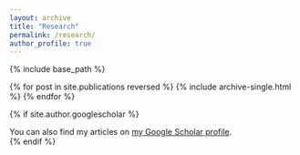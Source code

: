 ```yaml
---
layout: archive
title: "Research"
permalink: /research/
author_profile: true
---
```


{% include base_path %}

{% for post in site.publications reversed %}
  {% include archive-single.html %}
{% endfor %}

{% if site.author.googlescholar %}
  <div class="wordwrap">You can also find my articles on <a href="{{site.author.googlescholar}}">my Google Scholar profile</a>.</div>
{% endif %}